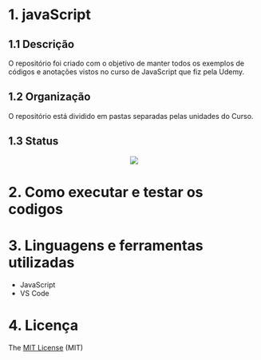 # 1. javaScript

## 1.1 Descrição

O repositório foi criado com o objetivo de manter todos os exemplos de códigos e anotações vistos no curso de JavaScript que fiz pela Udemy.

## 1.2 Organização

O repositório está dividido em pastas separadas pelas unidades do Curso.

## 1.3 Status

<p align="center">
   <img src="https://img.shields.io/badge/STATUS-EM%20DESENVOLVIMENTO-brightgreen"/>   
</p>

# 2. Como executar e testar os codigos


# 3. Linguagens e ferramentas utilizadas

* JavaScript
* VS Code
# 4. Licença

The [MIT License](https://pt.wikipedia.org/wiki/Licen%C3%A7a_MIT) (MIT)